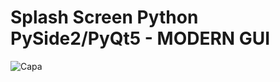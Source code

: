 # Splash Screen Python PySide2/PyQt5 - MODERN GUI
![Capa](https://user-images.githubusercontent.com/60605512/89593731-479c3d80-d826-11ea-8788-905a9b09f4ae.png)
